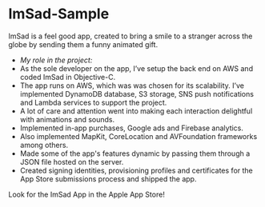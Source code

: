 # ImSad-Sample
ImSad is a feel good app, created to bring a smile to a stranger across the globe by sending them a funny animated gift. 
<ul>
<li><i>My role in the project:</i></li>
<li>As the sole developer on the app, I’ve setup the back end on AWS and coded ImSad in Objective-C.</li>
<li>The app runs on AWS, which was was chosen for its scalability. I’ve implemented DynamoDB database, S3 storage, SNS push notifications and Lambda services to support the project.</li>
<li>A lot of care and attention went into making each interaction delightful with animations and sounds.</li>
<li>Implemented in-app purchases, Google ads and Firebase analytics.</li>
<li>Also implemented MapKit, CoreLocation and AVFoundation frameworks among others.</li>
<li>Made some of the app's features dynamic by passing them through a JSON file hosted on the server.</li>
<li>Created signing identities, provisioning profiles and certificates for the App Store submissions process and shipped the app.</li>
</ul>
<p>
Look for the ImSad App in the Apple App Store!
</p>
